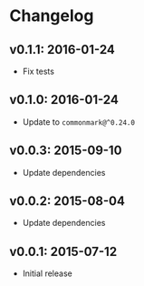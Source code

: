 # Changelog

## v0.1.1: 2016-01-24

- Fix tests

## v0.1.0: 2016-01-24

- Update to `commonmark@^0.24.0`

## v0.0.3: 2015-09-10

- Update dependencies

## v0.0.2: 2015-08-04

- Update dependencies

## v0.0.1: 2015-07-12

- Initial release
